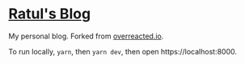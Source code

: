 # [Ratul's Blog](https://blog.ratulmaharaj.com/)

My personal blog. Forked from [overreacted.io](https://github.com/gaearon/overreacted.io).

To run locally, `yarn`, then `yarn dev`, then open https://localhost:8000.
